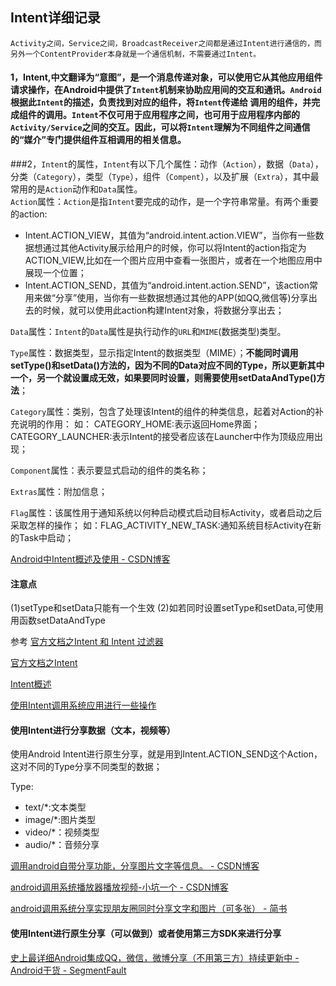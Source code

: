 ## Intent详细记录

	Activity之间，Service之间，BroadcastReceiver之间都是通过Intent进行通信的，而另外一个ContentProvider本身就是一个通信机制，不需要通过Intent。

#### 1，Intent,中文翻译为“意图”，是一个消息传递对象，可以使用它从其他应用组件请求操作，在Android中提供了`Intent`机制来协助应用间的交互和通讯。`Android`根据此`Intent`的描述，负责找到对应的组件，将`Intent`传递给 调用的组件，并完成组件的调用。`Intent`不仅可用于应用程序之间，也可用于应用程序内部的`Activity/Service`之间的交互。因此，可以将`Intent`理解为不同组件之间通信的“媒介”专门提供组件互相调用的相关信息。

###2，`Intent`的属性，`Intent`有以下几个属性：动作（`Action`），数据（`Data`），分类（`Category`），类型（`Type`），组件（`Compent`），以及扩展（`Extra`），其中最常用的是`Action`动作和`Data`属性。                     
`Action`属性：`Action`是指`Intent`要完成的动作，是一个字符串常量。有两个重要的action:

- Intent.ACTION_VIEW，其值为“android.intent.action.VIEW”，当你有一些数据想通过其他Activity展示给用户的时候，你可以将Intent的action指定为ACTION_VIEW,比如在一个图片应用中查看一张图片，或者在一个地图应用中展现一个位置；
- Intent.ACTION_SEND，其值为“android.intent.action.SEND”，该action常用来做“分享”使用，当你有一些数据想通过其他的APP(如QQ,微信等)分享出去的时候，就可以使用此action构建Intent对象，将数据分享出去；

`Data`属性：`Intent`的`Data`属性是执行动作的`URL`和`MIME`(数据类型)类型。

`Type`属性：数据类型，显示指定Intent的数据类型（MIME）；**不能同时调用setType()和setData()方法的，因为不同的Data对应不同的Type，所以更新其中一个，另一个就设置成无效，如果要同时设置，则需要使用setDataAndType()方法**；

`Category`属性：类别，包含了处理该Intent的组件的种类信息，起着对Action的补充说明的作用：
如：
CATEGORY_HOME:表示返回Home界面；
CATEGORY_LAUNCHER:表示Intent的接受者应该在Launcher中作为顶级应用出现；

`Component`属性：表示要显式启动的组件的类名称；

`Extras`属性：附加信息；

`Flag`属性：该属性用于通知系统以何种启动模式启动目标Activity，或者启动之后采取怎样的操作；
如：FLAG_ACTIVITY_NEW_TASK:通知系统目标Activity在新的Task中启动；

[Android中Intent概述及使用 \- CSDN博客](http://blog.csdn.net/iispring/article/details/48417779)

#### 注意点
(1)setType和setData只能有一个生效
(2)如若同时设置setType和setData,可使用用函数setDataAndType



参考 
[官方文档之Intent 和 Intent 过滤器](https://developer.android.com/guide/components/intents-filters.html)

[官方文档之Intent](https://developer.android.google.cn/reference/android/content/Intent.html)

[Intent概述](http://www.cnblogs.com/smyhvae/p/3959204.html)

[使用Intent调用系统应用进行一些操作](http://blog.csdn.net/yulei_qq/article/details/21233901)



#### 使用Intent进行分享数据（文本，视频等）

使用Android Intent进行原生分享，就是用到Intent.ACTION_SEND这个Action，这对不同的Type分享不同类型的数据；

Type:

- text/*:文本类型
- image/*:图片类型
- video/*：视频类型
- audio/*：音频分享

[调用android自带分享功能，分享图片文字等信息。 \- CSDN博客](http://blog.csdn.net/wanglining1987/article/details/52698535)

[android调用系统播放器播放视频\-小坑一个 \- CSDN博客](http://blog.csdn.net/jw20082009jw/article/details/54583115)



[android调用系统分享实现朋友圈同时分享文字和图片（可多张） \- 简书](http://www.jianshu.com/p/d1852ace3fd5)


#### 使用Intent进行原生分享（可以做到）或者使用第三方SDK来进行分享
[史上最详细Android集成QQ，微信，微博分享（不用第三方）持续更新中 \- Android干货 \- SegmentFault](https://segmentfault.com/a/1190000004926845)
